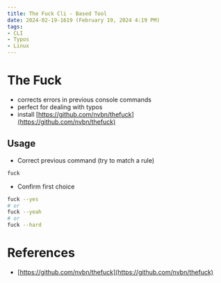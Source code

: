 ```yaml
---
title: The Fuck Cli - Based Tool
date: 2024-02-19-1619 (February 19, 2024 4:19 PM)
tags:
- CLI
- Typos
- Linux
---
```


# The Fuck
- corrects errors in previous console commands
- perfect for dealing with typos
- install [https://github.com/nvbn/thefuck](https://github.com/nvbn/thefuck)

## Usage
- Correct previous command (try to match a rule)
```bash
fuck
```
- Confirm first choice
```bash
fuck --yes
# or
fuck --yeah
# or
fuck --hard
```

# References
- [https://github.com/nvbn/thefuck](https://github.com/nvbn/thefuck)
